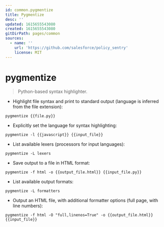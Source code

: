 ```yaml
---
id: common.pygmentize
title: Pygmentize
desc: ''
updated: 1615655543080
created: 1615655543080
gitDirPath: pages/common
sources:
  - name: ''
    url: 'https://github.com/salesforce/policy_sentry'
    license: MIT
---
```

# pygmentize

> Python-based syntax highlighter.

- Highlight file syntax and print to standard output (language is inferred from the file extension):

`pygmentize {{file.py}}`

- Explicitly set the language for syntax highlighting:

`pygmentize -l {{javascript}} {{input_file}}`

- List available lexers (processors for input languages):

`pygmentize -L lexers`

- Save output to a file in HTML format:

`pygmentize -f html -o {{output_file.html}} {{input_file.py}}`

- List available output formats:

`pygmentize -L formatters`

- Output an HTML file, with additional formatter options (full page, with line numbers):

`pygmentize -f html -O "full,linenos=True" -o {{output_file.html}} {{input_file}}`

